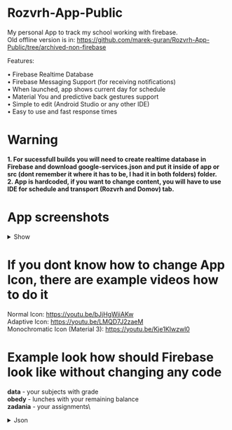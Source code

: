 # Rozvrh-App-Public

My personal App to track my school working with firebase.\
Old offline version is in: https://github.com/marek-guran/Rozvrh-App-Public/tree/archived-non-firebase

Features:

• Firebase Realtime Database\
• Firebase Messaging Support (for receiving notifications)\
• When launched, app shows current day for schedule\
• Material You and predictive back gestures support\
• Simple to edit (Android Studio or any other IDE)\
• Easy to use and fast response times

# Warning
**1. For sucessfull builds you will need to create realtime database in Firebase and download google-services.json and put it inside of app or src (dont remember it where it has to be, I had it in both folders) folder.**\
**2. App is hardcoded, if you want to change content, you will have to use IDE for schedule and transport (Rozvrh and Domov) tab.**


# App screenshots
<details> 
   <summary>Show</summary> 
<img src="https://user-images.githubusercontent.com/26904790/229274601-db496238-cb5d-449d-8a0f-af32485af5b1.png" width = "400px"> <img src="https://user-images.githubusercontent.com/26904790/229274621-71e3d86a-5d95-4b92-934c-2366a417bb02.png" width = "400px">
<img src="https://user-images.githubusercontent.com/26904790/229274644-476ddd70-5c4a-46ca-b554-404afe27ef2a.png" width = "400px">
<img src="https://user-images.githubusercontent.com/26904790/229274665-a46fd18f-a383-4791-8693-a0c3582d217d.png" width = "400px">
<img src="https://user-images.githubusercontent.com/26904790/229274683-2e66f37e-bed5-40a3-8e70-fb764762f822.png" width = "400px">
<img src="https://user-images.githubusercontent.com/26904790/229274799-8bfd940f-42f5-42c9-8205-e5e2604ff854.png" width = "400px">
<img src="https://user-images.githubusercontent.com/26904790/229274811-e333c0e2-9ffa-45e6-bd1a-053a6a4f6c82.png" width = "400px">
<img src="https://user-images.githubusercontent.com/26904790/229274826-1171ecf8-b521-44cd-9c05-18dcf32c503a.png" width = "400px">
<img src="https://user-images.githubusercontent.com/26904790/229274843-6442b4d1-1682-40d6-9e18-055587eaca71.png" width = "400px">
<img src="https://user-images.githubusercontent.com/26904790/229274855-face15cc-0a6f-4116-985c-ffb317175157.png" width = "400px">
   </details>

# If you dont know how to change App Icon, there are example videos how to do it

Normal Icon: https://youtu.be/bJjHgWjiAKw \
Adaptive Icon: https://youtu.be/LMQD7J2zaeM \
Monochromatic Icon (Material 3): https://youtu.be/Kje1KIwzwl0

# Example look how should Firebase look like without changing any code

**data** - your subjects with grade\
**obedy** - lunches with your remaining balance\
**zadania** - your assignments\

<details> 
   <summary>Json</summary> 
   
```json
{
  "data": {
    "L Aplikácie internetu vecí 2": {
      "gradeLetter": "",
      "subject": "☀️ Aplikácie Internetu Vecí 2"
    },
    "L Detské programovacie jazyky": {
      "gradeLetter": "",
      "subject": "☀️ Detské Programovacie Jazyky"
    },
    "L Optokomunikačné a informačné systémy 1": {
      "gradeLetter": "",
      "subject": "☀️ Optokomunikačné a Informačné Systémy 1"
    },
    "L Počítačové siete 1": {
      "gradeLetter": "",
      "subject": "☀️ Počítačové Siete 1"
    },
    "L Počítačové siete 2": {
      "gradeLetter": "",
      "subject": "☀️ Počítačové Siete 2"
    },
    "L Programovanie 3": {
      "gradeLetter": "",
      "subject": "☀️ Programovanie 3"
    },
    "L Somatický vývin dieťaťa a dorastu": {
      "gradeLetter": "",
      "subject": "☀️ Somatický Vývin Dieťaťa a Dorastu"
    },
    "L Sústredenia zo spirituality - Spiritualita dobra": {
      "gradeLetter": "",
      "subject": "☀️ Sústredenia zo Spirituality - Spiritualita Dobra"
    },
    "L Webový dizajn 2": {
      "gradeLetter": "",
      "subject": "☀️ Webový Dizajn 2"
    },
    "L Základy špeciálnej pedagogiky": {
      "gradeLetter": "",
      "subject": "☀️ Základy Špeciálnej Pedagogiky"
    },
    "Z Aplikácie internetu a vecí 1": {
      "gradeLetter": "A",
      "subject": "❄️ Aplikácie Internetu a Vecí 1"
    },
    "Z Databázové systémy": {
      "gradeLetter": "B",
      "subject": "❄️ Databázové Systémy"
    },
    "Z Internet Vecí": {
      "gradeLetter": "B",
      "subject": "❄️ Internet Vecí"
    },
    "Z Pedagogická a sociálna komunikácia": {
      "gradeLetter": "C",
      "subject": "❄️ Pedagogická a Sociálna Komunikácia"
    },
    "Z Princípy počítačov a operačné systémy 2": {
      "gradeLetter": "A",
      "subject": "❄️ Princípy PC a OS 2"
    },
    "Z Prosociálna Výchova": {
      "gradeLetter": "B",
      "subject": "❄️ Prosociálna Výchova"
    },
    "Z Sociologické aspekty edukácie": {
      "gradeLetter": "C",
      "subject": "❄️ Sociologické Aspekty Edukácie"
    },
    "Z Stáž A": {
      "gradeLetter": "A",
      "subject": "❄️ Stáž A"
    },
    "Z Teoretické základy informatiky": {
      "gradeLetter": "D",
      "subject": "❄️ Teoretické Základy Informatiky"
    },
    "Z Vizuálna kultúra 1": {
      "gradeLetter": "A",
      "subject": "❄️ Vizuálna Kultúra 1"
    },
    "Z Webový dizajn 1": {
      "gradeLetter": "A",
      "subject": "❄️ Webový Dizajn 1"
    },
    "Z Základné témy biblie": {
      "gradeLetter": "ABSOL",
      "subject": "❄️ Základné Témy Biblie"
    }
  },
  "obedy": {
    "obed": {
      "1 Pondelok": "Pondelok: Neobjednané",
      "2 Utorok": "Utorok: Neobjednané",
      "3 Streda": "Streda: Neobjednané",
      "4 Stvrtok": "Štvrtok: Neobjednané"
    },
    "stavKonta": "23.84 €"
  },
  "zadania": {
    "Detske": {
      "date": "🕐 Do konca semestra",
      "grade_details": "🎮 Hra",
      "subject_name": "Detské Programovacie Jazyky",
      "teacher": "👤 Jacková"
    },
    "IoT": {
      "date": "🕐 Do konca semestra",
      "grade_details": "🧑‍💻 Teplomer - skupinový projekt",
      "subject_name": "Aplikácie Internetu Vecí 2",
      "teacher": "👤 Pillár"
    },
    "WD2": {
      "date": "🕐 Do konca semestra",
      "grade_details": "🌐 Webstránka",
      "subject_name": "Webový Dizajn 2",
      "teacher": "👤 Pillár"
    }
  }
}
```
   </details>

